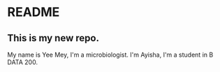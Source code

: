 # README
## This is my new repo.
My name is Yee Mey, I'm a microbiologist.
I'm Ayisha, I'm a student in B DATA 200. 
